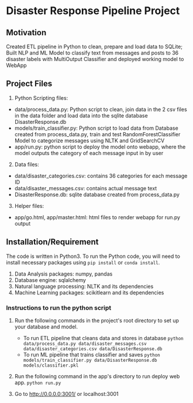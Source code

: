 # Disaster Response Pipeline Project

## Motivation
Created ETL pipeline in Python to clean, prepare and load data to SQLite; Built NLP and ML Model to classify text from messages and posts to 36 disaster labels with MultiOutput Classifier and deployed working model to WebApp 

## Project Files

1. Python Scripting files:
- data/process_data.py: Python script to clean, join data in the 2 csv files in the data folder and load data into the sqlite database DisasterResponse.db
- models/train_classifier.py: Python script to load data from Database created from process_data.py, train and test RandomForestClassifier Model to categorize messages using NLTK and GridSearchCV 
- app/run.py: python script to deploy the model onto webapp, where the model outputs the category of each message input in by user

2. Data files: 
- data/disaster_categories.csv: contains 36 categories for each message ID
- data/disaster_messages.csv: contains actual message text
- DisasterResponse.db: sqlite database created from process_data.py

3. Helper files:
- app/go.html, app/master.html: html files to render webapp for run.py output

## Installation/Requirement

The code is written in Python3. To run the Python code, you will need to install necessary packages using `pip install` or `conda install`. 
1. Data Analysis packages: numpy, pandas
2. Database engine: sqlalchemy
3. Natural language processing: NLTK and its dependencies 
4. Machine Learning packages: scikitlearn and its dependencies

### Instructions to run the python script 
1. Run the following commands in the project's root directory to set up your database and model.
    - To run ETL pipeline that cleans data and stores in database
        `python data/process_data.py data/disaster_messages.csv data/disaster_categories.csv data/DisasterResponse.db`
    - To run ML pipeline that trains classifier and saves
        `python models/train_classifier.py data/DisasterResponse.db models/classifier.pkl`

2. Run the following command in the app's directory to run deploy web app.
    `python run.py`

3. Go to http://0.0.0.0:3001/  or localhost:3001

